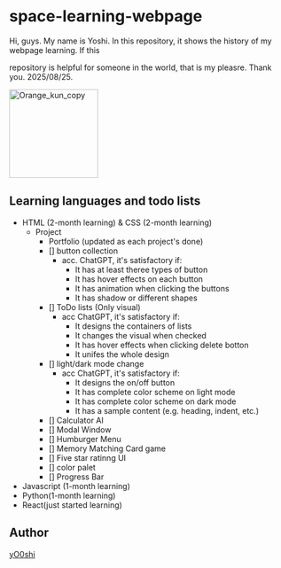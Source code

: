 # space-learning-webpage
Hi, guys. My name is Yoshi. In this repository, it shows the history of my webpage learning. If this 

repository is helpful for someone in the world, that is my pleasre. Thank you. 2025/08/25.

<img width="160px" height="160px" alt="Orange_kun_copy" src="https://github.com/user-attachments/assets/961302a7-e99f-431e-bee9-29354e3588e1" />


## Learning languages and todo lists

- HTML (2-month learning) &  CSS (2-month learning)
  - Project
    - Portfolio (updated as each project's done)
    - [] button collection
      - acc. ChatGPT, it's satisfactory if:
        - It has at least theree types of button
        - It has hover effects on each button
        - It has animation when clicking the buttons
        - It has shadow or different shapes
    - [] ToDo lists (Only visual)
      - acc ChatGPT, it's satisfactory if:
        - It designs the containers of lists
        - It changes the visual when checked
        - It has hover effects when clicking delete botton
        - It unifes the whole design 
    - [] light/dark mode change
      - acc ChatGPT, it's satisfactory if:
        - It designs the on/off button
        - It has complete color scheme on light mode
        - It has complete color scheme on dark mode
        - It has a sample content (e.g. heading, indent, etc.)
    - [] Calculator AI
    - [] Modal Window
    - [] Humburger Menu
    - [] Memory Matching Card game
    - [] Five star ratinng UI
    - [] color palet
    - [] Progress Bar
- Javascript (1-month learning)
- Python(1-month learning)
- React(just started learning)

## Author 

[yO0shi](https://github.com/yO0shi)
